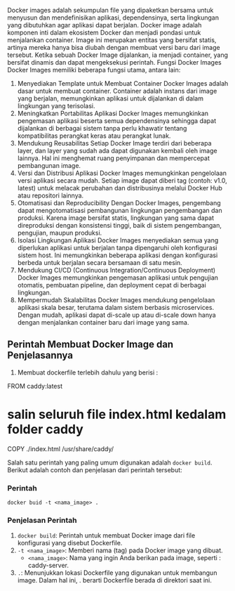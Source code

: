 Docker images adalah sekumpulan file yang dipaketkan bersama untuk menyusun dan mendefinisikan aplikasi, dependensinya, serta lingkungan yang dibutuhkan agar aplikasi dapat berjalan. Docker image adalah komponen inti dalam ekosistem Docker dan menjadi pondasi untuk menjalankan container. Image ini merupakan entitas yang bersifat statis, artinya mereka hanya bisa diubah dengan membuat versi baru dari image tersebut. Ketika sebuah Docker Image dijalankan, ia menjadi container, yang bersifat dinamis dan dapat mengeksekusi perintah.
Fungsi Docker Images
Docker Images memiliki beberapa fungsi utama, antara lain:
1. Menyediakan Template untuk Membuat Container
Docker Images adalah dasar untuk membuat container. Container adalah instans dari image yang berjalan, memungkinkan aplikasi untuk dijalankan di dalam lingkungan yang terisolasi.
2. Meningkatkan Portabilitas Aplikasi
Docker Images memungkinkan pengemasan aplikasi beserta semua dependensinya sehingga dapat dijalankan di berbagai sistem tanpa perlu khawatir tentang kompatibilitas perangkat keras atau perangkat lunak.
3. Mendukung Reusabilitas
Setiap Docker Image terdiri dari beberapa layer, dan layer yang sudah ada dapat digunakan kembali oleh image lainnya. Hal ini menghemat ruang penyimpanan dan mempercepat pembangunan image.
4. Versi dan Distribusi Aplikasi
Docker Images memungkinkan pengelolaan versi aplikasi secara mudah. Setiap image dapat diberi tag (contoh: v1.0, latest) untuk melacak perubahan dan distribusinya melalui Docker Hub atau repositori lainnya.
5. Otomatisasi dan Reproducibility
Dengan Docker Images, pengembang dapat mengotomatisasi pembangunan lingkungan pengembangan dan produksi. Karena image bersifat statis, lingkungan yang sama dapat direproduksi dengan konsistensi tinggi, baik di sistem pengembangan, pengujian, maupun produksi.
6. Isolasi Lingkungan Aplikasi
Docker Images menyediakan semua yang diperlukan aplikasi untuk berjalan tanpa dipengaruhi oleh konfigurasi sistem host. Ini memungkinkan beberapa aplikasi dengan konfigurasi berbeda untuk berjalan secara bersamaan di satu mesin.
7. Mendukung CI/CD (Continuous Integration/Continuous Deployment)
Docker Images memungkinkan pengemasan aplikasi untuk pengujian otomatis, pembuatan pipeline, dan deployment cepat di berbagai lingkungan.
8. Mempermudah Skalabilitas
Docker Images mendukung pengelolaan aplikasi skala besar, terutama dalam sistem berbasis microservices. Dengan mudah, aplikasi dapat di-scale up atau di-scale down hanya dengan menjalankan container baru dari image yang sama.

## Perintah Membuat Docker Image dan Penjelasannya
1. Membuat dockerfile terlebih dahulu yang berisi :

FROM caddy:latest

# salin seluruh file index.html kedalam folder caddy
COPY ./index.html /usr/share/caddy/

Salah satu perintah yang paling umum digunakan adalah `docker build`. Berikut adalah contoh dan penjelasan dari perintah tersebut:

### Perintah 
```
docker buid -t <nama_image> .
```

### Penjelasan Perintah
1. `docker build`: Perintah untuk membuat Docker image dari file konfigurasi yang disebut Dockerfile.
2. `-t <nama_image>`: Memberi nama (tag) pada Docker image yang dibuat.
    - `<nama_image>`: Nama yang ingin Anda berikan pada image, seperti : caddy-server.
3. `.`: Menunjukkan lokasi Dockerfile yang digunakan untuk membangun image. Dalam hal ini, . berarti Dockerfile berada di direktori saat ini.

